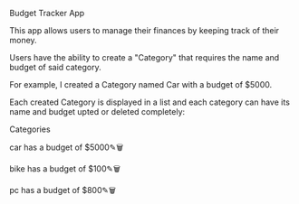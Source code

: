 Budget Tracker App

This app allows users to manage their finances by keeping track of their money.

Users have the ability to create a "Category" that requires the name and budget of said category.

For example, I created a Category named Car with a budget of $5000.

Each created Category is displayed in a list and each category can have its name and budget upted or deleted completely:

Categories

car has a budget of $5000✎🗑

bike has a budget of $100✎🗑

pc has a budget of $800✎🗑

